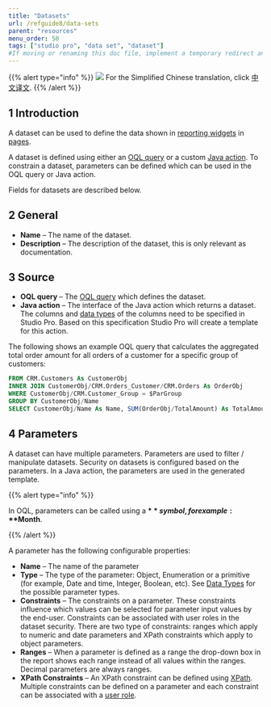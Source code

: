 ```yaml
---
title: "Datasets"
url: /refguide8/data-sets
parent: "resources"
menu_order: 50
tags: ["studio pro", "data set", "dataset"]
#If moving or renaming this doc file, implement a temporary redirect and let the respective team know they should update the URL in the product. See Mapping to Products for more details.
---
```


{{% alert type="info" %}}
<img src="attachments/chinese-translation/china.png" style="display: inline-block; margin: 0" /> For the Simplified Chinese translation, click [中文译文](https://cdn.mendix.tencent-cloud.com/documentation/refguide8/data-sets.pdf).
{{% /alert %}}

## 1 Introduction

A dataset can be used to define the data shown in [reporting widgets](report-widgets) in [pages](pages).

A dataset is defined using either an [OQL query](oql) or a custom [Java action](java-actions). To constrain a dataset, parameters can be defined which can be used in the OQL query or Java action.

Fields for datasets are described below.

## 2 General

* **Name** – The name of the dataset.
* **Description** – The description of the dataset, this is only relevant as documentation.

## 3 Source

* **OQL query** – The [OQL query](oql) which defines the dataset.
*  **Java action** – The interface of the Java action which returns a dataset. The columns and [data types](data-types) of the columns need to be specified in Studio Pro. Based on this specification Studio Pro will create a template for this action.

The following shows an example OQL query that calculates the aggregated total order amount for all orders of a customer for a specific group of customers:

```sql
FROM CRM.Customers As CustomerObj
INNER JOIN CustomerObj/CRM.Orders_Customer/CRM.Orders As OrderObj
WHERE CustomerObj/CRM.Customer_Group = $ParGroup
GROUP BY CustomerObj/Name
SELECT CustomerObj/Name As Name, SUM(OrderObj/TotalAmount) As TotalAmount
```

## 4 Parameters

A dataset can have multiple parameters. Parameters are used to filter / manipulate datasets. Security on datasets is configured based on the parameters. In a Java action, the parameters are used in the generated template.

{{% alert type="info" %}}

In OQL, parameters can be called using a **$** symbol, for example: **$Month**.

{{% /alert %}}

A parameter has the following configurable properties:

* **Name** – The name of the parameter
* **Type** – The type of the parameter: Object, Enumeration or a primitive (for example, Date and time, Integer, Boolean, etc). See [Data Types](data-types) for the possible parameter types.
* **Constraints** – The constraints on a parameter. These constraints influence which values can be selected for parameter input values by the end-user. Constraints can be associated with user roles in the dataset security. There are two type of constraints: ranges which apply to numeric and date parameters and XPath constraints which apply to object parameters.
* **Ranges** – When a parameter is defined as a range the drop-down box in the report shows each range instead of all values within the ranges. Decimal parameters are always ranges.
* **XPath Constraints** – An XPath constraint can be defined using [XPath](xpath). Multiple constraints can be defined on a parameter and each constraint can be associated with a [user role](user-roles).
